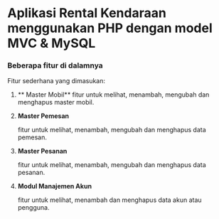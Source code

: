 # Aplikasi Rental Kendaraan menggunakan PHP dengan model MVC &amp; MySQL

### Beberapa fitur di dalamnya
Fitur sederhana yang dimasukan:
1. ** Master Mobil**
    fitur untuk melihat, menambah, mengubah dan menghapus master mobil.
   
2. **Master Pemesan**
   
    fitur untuk melihat, menambah, mengubah dan menghapus data pemesan.
   
3. **Master Pesanan**

    fitur untuk melihat, menambah, mengubah dan menghapus data pesanan.
   
4. **Modul Manajemen Akun**

    fitur untuk melihat, menambah dan menghapus data akun atau pengguna.
   
